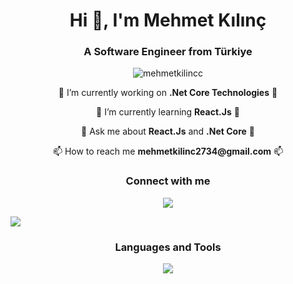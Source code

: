 <h1 align="center">Hi 👋, I'm Mehmet Kılınç</h1>
<h3 align="center">A Software Engineer from Türkiye</h3>

<p align="center"> 
  <img src="https://komarev.com/ghpvc/?username=mehmetkilincc&label=Profile%20views&color=0e75b6&style=flat" alt="mehmetkilincc" />
</p>

<p align="center">
  🔭 I’m currently working on <b>.Net Core Technologies</b> 🔭
</p>
<p align="center">
  🌱 I’m currently learning <b>React.Js</b> 🌱
</p>
<p align="center">
  💬 Ask me about <b>React.Js</b> and <b>.Net Core</b> 💬
</p>
<p align="center">
  📫 How to reach me <b>mehmetkilinc2734@gmail.com</b> 📫
</p>

<h3 align="center">Connect with me</h3>

<p align="center">
  <a href="https://instagram.com/mehmetkilinc2734" target="blank">
    <img src="https://skillicons.dev/icons?i=instagram" /> 
  </a>
  <p> </p>
  <a href="https://linkedin.com/in/mehmetkilincc/" target="blank">
    <img src="https://skillicons.dev/icons?i=linkedin" />
  </a>
</p>

<h3 align="center">Languages and Tools</h3>

<p align="center">
  <a href="https://skillicons.dev">
    <img src="https://skillicons.dev/icons?i=dotnet,cs,html,css,bootstrap,react,redux,git,github,postgres,postman,visualstudio,vscode" />
  </a>
</p>
